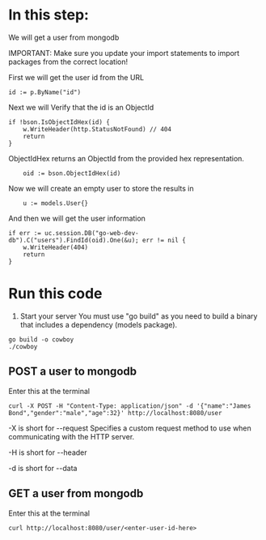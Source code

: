 # In this step:

We will get a user from mongodb

IMPORTANT:
Make sure you update your import statements to import packages from the correct location!

First we will get the user id from the URL

```
id := p.ByName("id")
```

Next we will Verify that the id is an ObjectId

```
if !bson.IsObjectIdHex(id) {
	w.WriteHeader(http.StatusNotFound) // 404
	return
}
```

ObjectIdHex returns an ObjectId from the provided hex representation.

```
	oid := bson.ObjectIdHex(id)
```

Now we will create an empty user to store the results in
	
```
	u := models.User{}
```

And then we will get the user information

```
if err := uc.session.DB("go-web-dev-db").C("users").FindId(oid).One(&u); err != nil {
	w.WriteHeader(404)
	return
}
```


# Run this code

1. Start your server
You must use "go build" as you need to build a binary that includes a dependency (models package).

```
go build -o cowboy
./cowboy
```

## POST a user to mongodb

Enter this at the terminal

```
curl -X POST -H "Content-Type: application/json" -d '{"name":"James Bond","gender":"male","age":32}' http://localhost:8080/user
```

-X is short for --request
Specifies a custom request method to use when communicating with the HTTP server.

-H is short for --header

-d is short for --data

## GET a user from mongodb

Enter this at the terminal

```
curl http://localhost:8080/user/<enter-user-id-here>

```